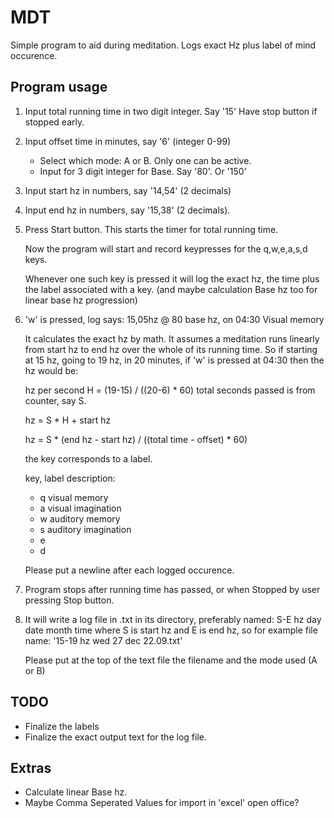 MDT
===

Simple program to aid during meditation. Logs exact Hz plus label of mind occurence.

Program usage
-------------

1.  Input total running time in two digit integer. Say '15' Have stop button if stopped early.
2.  Input offset time in minutes, say '6' (integer 0-99)
    * Select which mode: A or B. Only one can be active.
    * Input for 3 digit integer for Base. Say '80'. Or '150'
3.  Input start hz in numbers, say '14,54' (2 decimals)
4.  Input end hz in numbers, say '15,38' (2 decimals).
5.  Press Start button. This starts the timer for total running time.

    Now the program will start and record keypresses for the q,w,e,a,s,d keys.

    Whenever one such key is pressed it will log the exact hz, the time   plus the label associated with a key. (and maybe calculation Base hz too for linear base hz progression)

6.  'w' is pressed, log says: 15,05hz @ 80 base hz, on 04:30 Visual memory 

    It calculates the exact hz by math. It assumes a meditation runs linearly from start hz to end hz over the whole of its running time. So if starting at 15 hz, going to 19 hz, in 20 minutes, if 'w' is pressed at 04:30 then the hz would be: 

    hz per second H = (19-15) / ((20-6) * 60) total seconds passed is from counter, say S.

    hz = S * H + start hz

    hz = S * (end hz - start hz) / ((total time - offset) * 60)

    the key corresponds to a label.

    key, label description:

    * q visual memory
    * a visual imagination
    * w auditory memory
    * s auditory imagination
    * e
    * d

    Please put a newline after each logged occurence.

7.  Program stops after running time has passed, or when Stopped by user pressing Stop button.

8.  It will write a log file in .txt in its directory, preferably named: S-E hz day date month time
    where S is start hz and E is end hz, so for example file name: '15-19 hz wed 27 dec 22.09.txt'

    Please put at the top of the text file the filename and the mode used (A or B)

TODO
----

* Finalize the labels
* Finalize the exact output text for the log file. 

Extras
------

* Calculate linear Base hz. 
* Maybe Comma Seperated Values for import in 'excel' open office?﻿